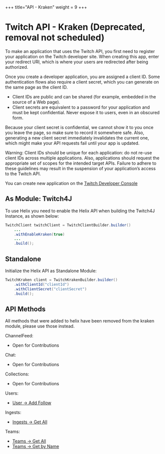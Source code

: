 +++
title="API - Kraken"
weight = 9
+++

# Twitch API - Kraken (Deprecated, removal not scheduled)

To make an application that uses the Twitch API, you first need to register your application on the Twitch developer site. When creating this app, enter your redirect URI, which is where your users are redirected after being authorized.

Once you create a developer application, you are assigned a client ID. Some authentication flows also require a client secret, which you can generate on the same page as the client ID.

* Client IDs are public and can be shared (for example, embedded in the source of a Web page).
* Client secrets are equivalent to a password for your application and must be kept confidential. Never expose it to users, even in an obscured form.

Because your client secret is confidential, we cannot show it to you once you leave the page, so make sure to record it somewhere safe. Also, generating a new client secret immediately invalidates the current one, which might make your API requests fail until your app is updated.

Warning: Client IDs should be unique for each application: do not re-use client IDs across multiple applications. Also, applications should request the appropriate set of scopes for the intended target APIs. Failure to adhere to these guidelines may result in the suspension of your application’s access to the Twitch API.

You can create new application on the [Twitch Developer Console](https://glass.twitch.tv/console/apps/create)

## As Module: Twitch4J

To use Helix you need to enable the Helix API when building the Twitch4J Instance, as shown below:

```java
TwitchClient twitchClient = TwitchClientBuilder.builder()
    ...
    .withEnableKraken(true)
    ...
    .build();
```

## Standalone

Initialize the Helix API as Standalone Module:

```java
TwitchKraken client = TwitchKrakenBuilder.builder()
    .withClientId("clientId")
    .withClientSecret("clientSecret")
    .build();
```

## API Methods

All methods that were added to helix have been removed from the kraken module, please use those instead.

ChannelFeed:
- Open for Contributions

Chat:
- Open for Contributions

Collections:
- Open for Contributions

Users:
- [User -> Add Follow](./user-add-follow)

Ingests:
- [Ingests -> Get All](./ingests-get)

Teams:
- [Teams -> Get All](./teams-all)
- [Teams -> Get by Name](./teams-by-name)
